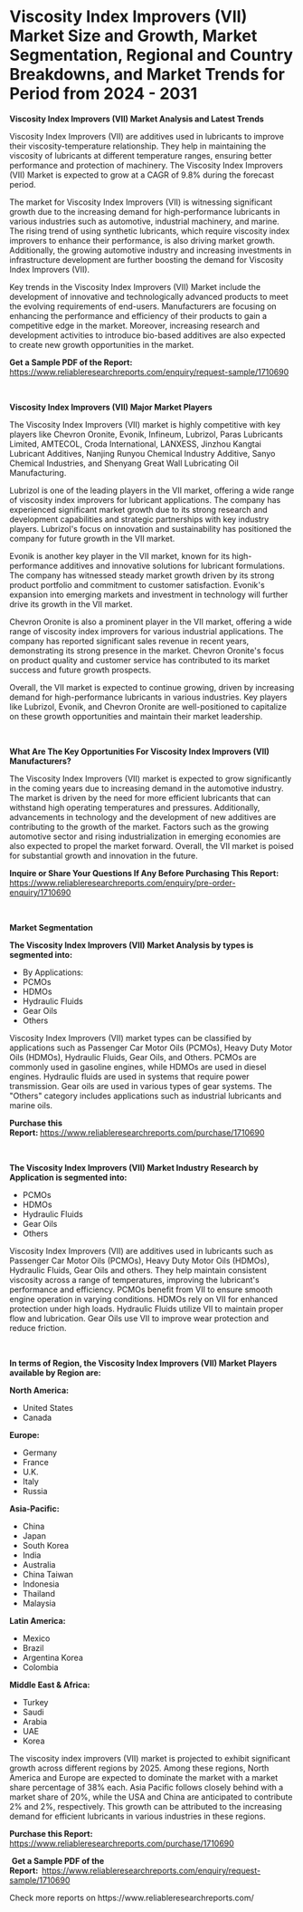 <p><h1>Viscosity Index Improvers (VII) Market Size and Growth, Market Segmentation, Regional and Country Breakdowns, and Market Trends for Period from 2024 -  2031</h1></p><p><strong>Viscosity Index Improvers (VII) Market Analysis and Latest Trends</strong></p>
<p><p>Viscosity Index Improvers (VII) are additives used in lubricants to improve their viscosity-temperature relationship. They help in maintaining the viscosity of lubricants at different temperature ranges, ensuring better performance and protection of machinery. The Viscosity Index Improvers (VII) Market is expected to grow at a CAGR of 9.8% during the forecast period.</p><p>The market for Viscosity Index Improvers (VII) is witnessing significant growth due to the increasing demand for high-performance lubricants in various industries such as automotive, industrial machinery, and marine. The rising trend of using synthetic lubricants, which require viscosity index improvers to enhance their performance, is also driving market growth. Additionally, the growing automotive industry and increasing investments in infrastructure development are further boosting the demand for Viscosity Index Improvers (VII).</p><p>Key trends in the Viscosity Index Improvers (VII) Market include the development of innovative and technologically advanced products to meet the evolving requirements of end-users. Manufacturers are focusing on enhancing the performance and efficiency of their products to gain a competitive edge in the market. Moreover, increasing research and development activities to introduce bio-based additives are also expected to create new growth opportunities in the market.</p></p>
<p><strong>Get a Sample PDF of the Report:&nbsp;</strong> <a href="https://www.reliableresearchreports.com/enquiry/request-sample/1710690">https://www.reliableresearchreports.com/enquiry/request-sample/1710690</a></p>
<p>&nbsp;</p>
<p><strong>Viscosity Index Improvers (VII) Major Market Players</strong></p>
<p><p>The Viscosity Index Improvers (VII) market is highly competitive with key players like Chevron Oronite, Evonik, Infineum, Lubrizol, Paras Lubricants Limited, AMTECOL, Croda International, LANXESS, Jinzhou Kangtai Lubricant Additives, Nanjing Runyou Chemical Industry Additive, Sanyo Chemical Industries, and Shenyang Great Wall Lubricating Oil Manufacturing.</p><p>Lubrizol is one of the leading players in the VII market, offering a wide range of viscosity index improvers for lubricant applications. The company has experienced significant market growth due to its strong research and development capabilities and strategic partnerships with key industry players. Lubrizol's focus on innovation and sustainability has positioned the company for future growth in the VII market.</p><p>Evonik is another key player in the VII market, known for its high-performance additives and innovative solutions for lubricant formulations. The company has witnessed steady market growth driven by its strong product portfolio and commitment to customer satisfaction. Evonik's expansion into emerging markets and investment in technology will further drive its growth in the VII market.</p><p>Chevron Oronite is also a prominent player in the VII market, offering a wide range of viscosity index improvers for various industrial applications. The company has reported significant sales revenue in recent years, demonstrating its strong presence in the market. Chevron Oronite's focus on product quality and customer service has contributed to its market success and future growth prospects.</p><p>Overall, the VII market is expected to continue growing, driven by increasing demand for high-performance lubricants in various industries. Key players like Lubrizol, Evonik, and Chevron Oronite are well-positioned to capitalize on these growth opportunities and maintain their market leadership.</p></p>
<p>&nbsp;</p>
<p><strong>What Are The Key Opportunities For Viscosity Index Improvers (VII) Manufacturers?</strong></p>
<p><p>The Viscosity Index Improvers (VII) market is expected to grow significantly in the coming years due to increasing demand in the automotive industry. The market is driven by the need for more efficient lubricants that can withstand high operating temperatures and pressures. Additionally, advancements in technology and the development of new additives are contributing to the growth of the market. Factors such as the growing automotive sector and rising industrialization in emerging economies are also expected to propel the market forward. Overall, the VII market is poised for substantial growth and innovation in the future.</p></p>
<p><strong>Inquire or Share Your Questions If Any Before Purchasing This Report:</strong> <a href="https://www.reliableresearchreports.com/enquiry/pre-order-enquiry/1710690">https://www.reliableresearchreports.com/enquiry/pre-order-enquiry/1710690</a></p>
<p>&nbsp;</p>
<p><strong>Market Segmentation</strong></p>
<p><strong>The Viscosity Index Improvers (VII) Market Analysis by types is segmented into:</strong></p>
<p><ul><li>By Applications:</li><li>PCMOs</li><li>HDMOs</li><li>Hydraulic Fluids</li><li>Gear Oils</li><li>Others</li></ul></p>
<p><p>Viscosity Index Improvers (VII) market types can be classified by applications such as Passenger Car Motor Oils (PCMOs), Heavy Duty Motor Oils (HDMOs), Hydraulic Fluids, Gear Oils, and Others. PCMOs are commonly used in gasoline engines, while HDMOs are used in diesel engines. Hydraulic fluids are used in systems that require power transmission. Gear oils are used in various types of gear systems. The "Others" category includes applications such as industrial lubricants and marine oils.</p></p>
<p><strong>Purchase this Report:&nbsp;</strong><a href="https://www.reliableresearchreports.com/purchase/1710690">https://www.reliableresearchreports.com/purchase/1710690</a></p>
<p>&nbsp;</p>
<p><strong>The Viscosity Index Improvers (VII) Market Industry Research by Application is segmented into:</strong></p>
<p><ul><li>PCMOs</li><li>HDMOs</li><li>Hydraulic Fluids</li><li>Gear Oils</li><li>Others</li></ul></p>
<p><p>Viscosity Index Improvers (VII) are additives used in lubricants such as Passenger Car Motor Oils (PCMOs), Heavy Duty Motor Oils (HDMOs), Hydraulic Fluids, Gear Oils and others. They help maintain consistent viscosity across a range of temperatures, improving the lubricant's performance and efficiency. PCMOs benefit from VII to ensure smooth engine operation in varying conditions. HDMOs rely on VII for enhanced protection under high loads. Hydraulic Fluids utilize VII to maintain proper flow and lubrication. Gear Oils use VII to improve wear protection and reduce friction.</p></p>
<p>&nbsp;</p>
<p><strong>In terms of Region, the Viscosity Index Improvers (VII) Market Players available by Region are:</strong></p>
<p>
    <p> <strong> North America: </strong>
        <ul>
            <li>United States</li>
            <li>Canada</li>
        </ul>
        </p> 
    <p> <strong> Europe: </strong>
        <ul>
            <li>Germany</li>
            <li>France</li>
            <li>U.K.</li>
            <li>Italy</li>
            <li>Russia</li>
        </ul>
        </p> 
    <p> <strong> Asia-Pacific: </strong>
        <ul>
            <li>China</li>
            <li>Japan</li>
            <li>South Korea</li>
            <li>India</li>
            <li>Australia</li>
            <li>China Taiwan</li>
            <li>Indonesia</li>
            <li>Thailand</li>
            <li>Malaysia</li>
        </ul>
        </p> 
    <p> <strong> Latin America: </strong>
        <ul>
            <li>Mexico</li>
            <li>Brazil</li>
            <li>Argentina Korea</li>
            <li>Colombia</li>
        </ul>
        </p> 
    <p> <strong> Middle East & Africa: </strong>
        <ul>
            <li>Turkey</li>
            <li>Saudi</li>
            <li>Arabia</li>
            <li>UAE</li>
            <li>Korea</li>
        </ul>
    </p>
    </p>
<p><p>The viscosity index improvers (VII) market is projected to exhibit significant growth across different regions by 2025. Among these regions, North America and Europe are expected to dominate the market with a market share percentage of 38% each. Asia Pacific follows closely behind with a market share of 20%, while the USA and China are anticipated to contribute 2% and 2%, respectively. This growth can be attributed to the increasing demand for efficient lubricants in various industries in these regions.</p></p>
<p><strong>Purchase this Report: </strong><a href="https://www.reliableresearchreports.com/purchase/1710690">https://www.reliableresearchreports.com/purchase/1710690</a></p>
<p>&nbsp;<strong>Get a Sample PDF of the Report:&nbsp;&nbsp;</strong><a href="https://www.reliableresearchreports.com/enquiry/request-sample/1710690">https://www.reliableresearchreports.com/enquiry/request-sample/1710690</a></p>
<p><strong></strong></p>
<p>Check more reports on https://www.reliableresearchreports.com/</p>